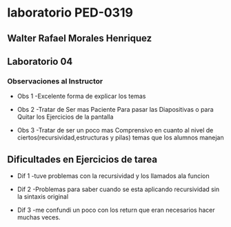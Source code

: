# laboratorio PED-0319

## Walter Rafael Morales Henriquez

## Laboratorio 04

### Observaciones al Instructor 

* Obs 1
-Excelente forma de explicar los temas 

* Obs 2
-Tratar de Ser mas Paciente Para pasar las Diapositivas o para Quitar los Ejercicios de la pantalla

* Obs 3
-Tratar de ser un poco mas Comprensivo en cuanto al nivel de ciertos(recursividad,estructuras y pilas) temas que los alumnos manejan

## Dificultades en Ejercicios de tarea

* Dif 1
-tuve problemas con la recursividad y los llamados ala funcion

* Dif 2
-Problemas para saber cuando se esta aplicando recursividad sin la sintaxis original

* Dif 3
-me confundi un poco con los return que eran necesarios hacer muchas veces.